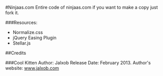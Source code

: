 #Ninjaas.com
Entire code of ninjaas.com if you want to make a copy just fork it.


###Resources:
+ Normalize.css
+ jQuery Easing Plugin
+ Stellar.js

##Credits

###Cool Kitten
	Author: Jalxob 
	Release Date: February 2013.
	Author's website: www.jalxob.com 
